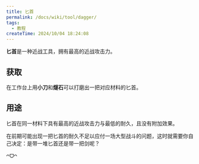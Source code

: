 ```yaml
---
title: 匕首
permalink: /docs/wiki/tool/dagger/
tags:
  - 教程
createTime: 2024/10/04 18:24:08
---
```

**匕首**是一种近战工具，拥有最高的近战攻击力。

## 获取
在工作台上用**小刀**和**燧石**可以打磨出一把对应材料的匕首。

## 用途
匕首在同一材料下具有最高的近战攻击力与最低的耐久，且没有附加效果。

在前期可能出现一把匕首的耐久不足以应付一场大型战斗的问题，这时就需要你自己决定：是带一堆匕首还是带一把剑呢？

 ᴖᗜᴖ